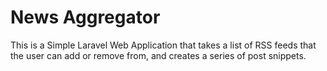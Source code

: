 News Aggregator
==================

This is a Simple Laravel Web Application that takes a list of RSS feeds that the user can add or remove from, and creates a series of post snippets.
